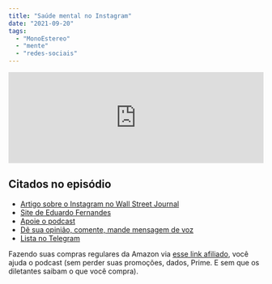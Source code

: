 ```yaml
---
title: "Saúde mental no Instagram"
date: "2021-09-20"
tags: 
  - "MonoEstereo"
  - "mente"
  - "redes-sociais"
---
```


<iframe src="https://anchor.fm/MonoEstéreo/embed/episodes/Sade-mental-no-Instagram-e17k5dk" height="180px" width="100%" frameborder="0" scrolling="no" style="width:100%;height:180px"></iframe>

## Citados no episódio

- [Artigo sobre o Instagram no Wall Street Journal](https://www.wsj.com/articles/facebook-knows-instagram-is-toxic-for-teen-girls-company-documents-show-11631620739)
- [Site de Eduardo Fernandes](https://eduf.me/)
- [Apoie o podcast](https://eduf.me/apoie/)
- [Dê sua opinião, comente, mande mensagem de voz](https://eduf.me/contato/)
- [Lista no Telegram](https://t.me/edufme)

Fazendo suas compras regulares da Amazon via [esse link afiliado](https://www.amazon.com.br/?&linkCode=ll2&tag=eduf-20&linkId=89f6c0120179c4d4d6f906d2100734f7&language=pt_BR&ref_=as_li_ss_tl), você ajuda o podcast (sem perder suas promoções, dados, Prime. E sem que os diletantes saibam o que você compra).

